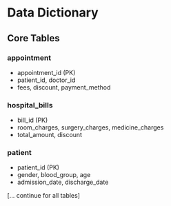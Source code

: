 # Data Dictionary

## Core Tables
### appointment
- appointment_id (PK)
- patient_id, doctor_id
- fees, discount, payment_method

### hospital_bills
- bill_id (PK)
- room_charges, surgery_charges, medicine_charges
- total_amount, discount

### patient
- patient_id (PK)
- gender, blood_group, age
- admission_date, discharge_date

[... continue for all tables]
